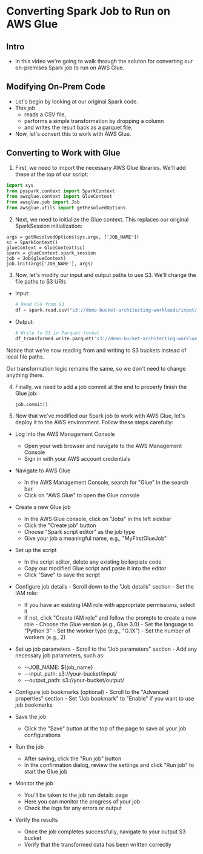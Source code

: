 # Converting Spark Job to Run on AWS Glue

## Intro
- In this video we're going to walk through the soluton for converting our on-premises Spark job to run on AWS Glue. 

## Modifying On-Prem Code
- Let's begin by looking at our original Spark code. 
- This job 
  - reads a CSV file, 
  - performs a simple transformation by dropping a column 
  - and writes the result back as a parquet file. 
- Now, let's convert this to work with AWS Glue.

## Converting to Work with Glue

1. First, we need to import the necessary AWS Glue libraries. We'll add these at the top of our script:
  ```python
  import sys
  from pyspark.context import SparkContext
  from awsglue.context import GlueContext
  from awsglue.job import Job
  from awsglue.utils import getResolvedOptions
  ```

2. Next, we need to initialize the Glue context. This replaces our original SparkSession initialization:

  ```
  args = getResolvedOptions(sys.argv, ['JOB_NAME'])
  sc = SparkContext()
  glueContext = GlueContext(sc)
  spark = glueContext.spark_session
  job = Job(glueContext)
  job.init(args['JOB_NAME'], args)
  ```

3. Now, let's modify our input and output paths to use S3. We'll change the file paths to S3 URIs

  - Input:
    ```python
    # Read CSV from S3
    df = spark.read.csv("s3://demo-bucket-architecting-workloads/input/global_EV_Data_2024.csv", header=True)
    ```
  - Output:
    ```python
    # Write to S3 in Parquet format
    df_transformed.write.parquet("s3://demo-bucket-architecting-workloads/output/transformed_global_EV_Data_2024.csv")
    ```

   Notice that we're now reading from and writing to S3 buckets instead of local file paths.

   Our transformation logic remains the same, so we don't need to change anything there.

4. Finally, we need to add a job commit at the end to properly finish the Glue job:
   ```python
   job.commit()
   ```

5. Now that we've modified our Spark job to work with AWS Glue, let's deploy it to the AWS environment. Follow these steps carefully:

  - Log into the AWS Management Console
     - Open your web browser and navigate to the AWS Management Console
     - Sign in with your AWS account credentials

  - Navigate to AWS Glue
    - In the AWS Management Console, search for "Glue" in the search bar
    - Click on "AWS Glue" to open the Glue console
  - Create a new Glue job
    - In the AWS Glue console, click on "Jobs" in the left sidebar
    - Click the "Create job" button
    - Choose "Spark script editor" as the job type
    - Give your job a meaningful name, e.g., "MyFirstGlueJob"
  - Set up the script
    - In the script editor, delete any existing boilerplate code
    - Copy our modified Glue script and paste it into the editor
    - Click "Save" to save the script
  -  Configure job details
    - Scroll down to the "Job details" section
    - Set the IAM role:
      - If you have an existing IAM role with appropriate permissions, select it
      - If not, click "Create IAM role" and follow the prompts to create a new role
    - Choose the Glue version (e.g., Glue 3.0)
    - Set the language to "Python 3"
    - Set the worker type (e.g., "G.1X")
    - Set the number of workers (e.g., 2)
  -  Set up job parameters
    - Scroll to the "Job parameters" section
    - Add any necessary job parameters, such as:
      - --JOB_NAME: ${job_name}
      - --input_path: s3://your-bucket/input/
      - --output_path: s3://your-bucket/output/
  -  Configure job bookmarks (optional)
    - Scroll to the "Advanced properties" section
    - Set "Job bookmark" to "Enable" if you want to use job bookmarks
  - Save the job
    - Click the "Save" button at the top of the page to save all your job configurations
  - Run the job
    - After saving, click the "Run job" button
    - In the confirmation dialog, review the settings and click "Run job" to start the Glue job

  - Monitor the job
    - You'll be taken to the job run details page
    - Here you can monitor the progress of your job
    - Check the logs for any errors or output
  - Verify the results
    - Once the job completes successfully, navigate to your output S3 bucket
    - Verify that the transformed data has been written correctly